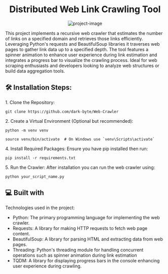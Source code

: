 <h1 align="center" id="title">Distributed Web Link Crawling Tool</h1>

<p align="center"><img src="https://socialify.git.ci/dark-byte/Web-Crawler/image?language=1&amp;owner=1&amp;name=1&amp;stargazers=1&amp;theme=Light" alt="project-image"></p>

<p id="description">This project implements a recursive web crawler that estimates the number of links on a specified domain and retrieves those links efficiently. Leveraging Python's requests and BeautifulSoup libraries it traverses web pages to gather link data up to a specified depth. The tool features a spinner animation to enhance user experience during link estimation and integrates a progress bar to visualize the crawling process. Ideal for web scraping enthusiasts and developers looking to analyze web structures or build data aggregation tools.</p>

<h2>🛠️ Installation Steps:</h2>

<p>1. Clone the Repository:</p>

```
git clone https://github.com/dark-byte/Web-Crawler
```

<p>2. Create a Virtual Environment (Optional but recommended):</p>

```
python -m venv venv
```

```
source venv/bin/activate  # On Windows use `venv\Scripts\activate`
```

<p>4. Install Required Packages: Ensure you have pip installed then run:</p>

```
pip install -r requirements.txt
```

<p>5. Run the Crawler: After installation you can run the web crawler using:</p>

```
python your_script_name.py
```

  
  
<h2>💻 Built with</h2>

Technologies used in the project:

*   Python: The primary programming language for implementing the web crawler.
*   Requests: A library for making HTTP requests to fetch web page content.
*   BeautifulSoup: A library for parsing HTML and extracting data from web pages.
*   Threading: Python's threading module for handling concurrent operations such as spinner animation during link estimation
*   TQDM: A library for displaying progress bars in the console enhancing user experience during crawling.